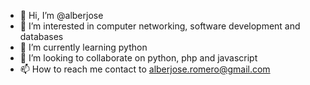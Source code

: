 - 👋 Hi, I’m @alberjose
- 👀 I’m interested in computer networking, software development and databases
- 🌱 I’m currently learning python
- 💞️ I’m looking to collaborate on python, php and javascript
- 📫 How to reach me contact to alberjose.romero@gmail.com

<br/>


<!---
alberjose/alberjose is a ✨ special ✨ repository because its `README.md` (this file) appears on your GitHub profile.
You can click the Preview link to take a look at your changes.
--->
